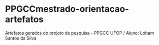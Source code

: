 # PPGCCmestrado-orientacao-artefatos
Artefatos gerados do projeto de pesquisa - PPGCC UFOP / Aluno: Loham Santos da Silva
